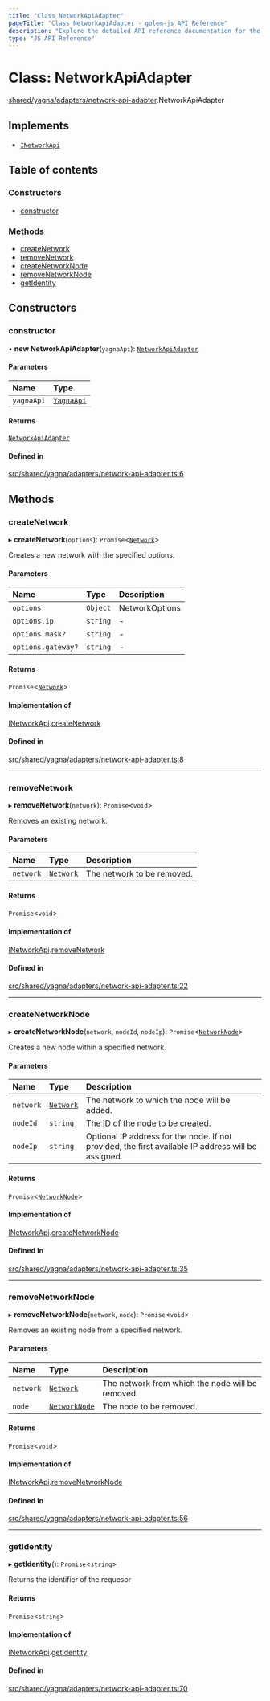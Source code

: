 ```yaml
---
title: "Class NetworkApiAdapter"
pageTitle: "Class NetworkApiAdapter - golem-js API Reference"
description: "Explore the detailed API reference documentation for the Class NetworkApiAdapter within the golem-js SDK for the Golem Network."
type: "JS API Reference"
---
```

# Class: NetworkApiAdapter

[shared/yagna/adapters/network-api-adapter](../modules/shared_yagna_adapters_network_api_adapter).NetworkApiAdapter

## Implements

- [`INetworkApi`](../interfaces/network_api.INetworkApi)

## Table of contents

### Constructors

- [constructor](shared_yagna_adapters_network_api_adapter.NetworkApiAdapter#constructor)

### Methods

- [createNetwork](shared_yagna_adapters_network_api_adapter.NetworkApiAdapter#createnetwork)
- [removeNetwork](shared_yagna_adapters_network_api_adapter.NetworkApiAdapter#removenetwork)
- [createNetworkNode](shared_yagna_adapters_network_api_adapter.NetworkApiAdapter#createnetworknode)
- [removeNetworkNode](shared_yagna_adapters_network_api_adapter.NetworkApiAdapter#removenetworknode)
- [getIdentity](shared_yagna_adapters_network_api_adapter.NetworkApiAdapter#getidentity)

## Constructors

### constructor

• **new NetworkApiAdapter**(`yagnaApi`): [`NetworkApiAdapter`](shared_yagna_adapters_network_api_adapter.NetworkApiAdapter)

#### Parameters

| Name | Type |
| :------ | :------ |
| `yagnaApi` | [`YagnaApi`](shared_yagna_yagnaApi.YagnaApi) |

#### Returns

[`NetworkApiAdapter`](shared_yagna_adapters_network_api_adapter.NetworkApiAdapter)

#### Defined in

[src/shared/yagna/adapters/network-api-adapter.ts:6](https://github.com/golemfactory/golem-js/blob/570126bc/src/shared/yagna/adapters/network-api-adapter.ts#L6)

## Methods

### createNetwork

▸ **createNetwork**(`options`): `Promise`\<[`Network`](network_network.Network)\>

Creates a new network with the specified options.

#### Parameters

| Name | Type | Description |
| :------ | :------ | :------ |
| `options` | `Object` | NetworkOptions |
| `options.ip` | `string` | - |
| `options.mask?` | `string` | - |
| `options.gateway?` | `string` | - |

#### Returns

`Promise`\<[`Network`](network_network.Network)\>

#### Implementation of

[INetworkApi](../interfaces/network_api.INetworkApi).[createNetwork](../interfaces/network_api.INetworkApi#createnetwork)

#### Defined in

[src/shared/yagna/adapters/network-api-adapter.ts:8](https://github.com/golemfactory/golem-js/blob/570126bc/src/shared/yagna/adapters/network-api-adapter.ts#L8)

___

### removeNetwork

▸ **removeNetwork**(`network`): `Promise`\<`void`\>

Removes an existing network.

#### Parameters

| Name | Type | Description |
| :------ | :------ | :------ |
| `network` | [`Network`](network_network.Network) | The network to be removed. |

#### Returns

`Promise`\<`void`\>

#### Implementation of

[INetworkApi](../interfaces/network_api.INetworkApi).[removeNetwork](../interfaces/network_api.INetworkApi#removenetwork)

#### Defined in

[src/shared/yagna/adapters/network-api-adapter.ts:22](https://github.com/golemfactory/golem-js/blob/570126bc/src/shared/yagna/adapters/network-api-adapter.ts#L22)

___

### createNetworkNode

▸ **createNetworkNode**(`network`, `nodeId`, `nodeIp`): `Promise`\<[`NetworkNode`](network_node.NetworkNode)\>

Creates a new node within a specified network.

#### Parameters

| Name | Type | Description |
| :------ | :------ | :------ |
| `network` | [`Network`](network_network.Network) | The network to which the node will be added. |
| `nodeId` | `string` | The ID of the node to be created. |
| `nodeIp` | `string` | Optional IP address for the node. If not provided, the first available IP address will be assigned. |

#### Returns

`Promise`\<[`NetworkNode`](network_node.NetworkNode)\>

#### Implementation of

[INetworkApi](../interfaces/network_api.INetworkApi).[createNetworkNode](../interfaces/network_api.INetworkApi#createnetworknode)

#### Defined in

[src/shared/yagna/adapters/network-api-adapter.ts:35](https://github.com/golemfactory/golem-js/blob/570126bc/src/shared/yagna/adapters/network-api-adapter.ts#L35)

___

### removeNetworkNode

▸ **removeNetworkNode**(`network`, `node`): `Promise`\<`void`\>

Removes an existing node from a specified network.

#### Parameters

| Name | Type | Description |
| :------ | :------ | :------ |
| `network` | [`Network`](network_network.Network) | The network from which the node will be removed. |
| `node` | [`NetworkNode`](network_node.NetworkNode) | The node to be removed. |

#### Returns

`Promise`\<`void`\>

#### Implementation of

[INetworkApi](../interfaces/network_api.INetworkApi).[removeNetworkNode](../interfaces/network_api.INetworkApi#removenetworknode)

#### Defined in

[src/shared/yagna/adapters/network-api-adapter.ts:56](https://github.com/golemfactory/golem-js/blob/570126bc/src/shared/yagna/adapters/network-api-adapter.ts#L56)

___

### getIdentity

▸ **getIdentity**(): `Promise`\<`string`\>

Returns the identifier of the requesor

#### Returns

`Promise`\<`string`\>

#### Implementation of

[INetworkApi](../interfaces/network_api.INetworkApi).[getIdentity](../interfaces/network_api.INetworkApi#getidentity)

#### Defined in

[src/shared/yagna/adapters/network-api-adapter.ts:70](https://github.com/golemfactory/golem-js/blob/570126bc/src/shared/yagna/adapters/network-api-adapter.ts#L70)

